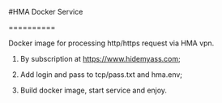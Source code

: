 #HMA Docker Service 

==========

Docker image for processing http/https request via HMA vpn.

1. By subscription at https://www.hidemyass.com;

2. Add login and pass to tcp/pass.txt and hma.env;

3. Build docker image, start service and enjoy.
